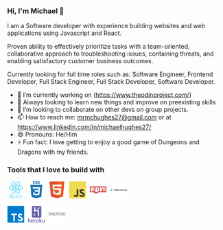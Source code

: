 ### Hi, I'm Michael 👋

I am a Software developer with experience building websites and web applications using Javascript and React.

Proven ability to effectively prioritize tasks with a team-oriented, collaborative approach to troubleshooting issues, containing threats, and enabling satisfactory customer business outcomes. 

Currently looking for full time roles such as: Software Engineer, Frontend Developer, Full Stack Engineer, Full Stack Developer, Software Developer.

- 🔭 I’m currently working on (https://www.theodinproject.com/)
- 🌱 Always looking to learn new things and improve on preexisting skills 
- 👯 I’m looking to collaborate on other devs on group projects.
- 📫 How to reach me: mrmchughes27@gmail.com or at https://www.linkedin.com/in/michaelhughes27/
- 😄 Pronouns: He/Him
- ⚡ Fun fact: I love getting to enjoy a good game of Dungeons and Dragons with my friends.

### Tools that I love to build with
<img src="https://github.com/devicons/devicon/blob/master/icons/react/react-original-wordmark.svg" title="React" alt="React" width="40" height="40"/>&nbsp;
<img src="https://github.com/devicons/devicon/blob/master/icons/css3/css3-plain-wordmark.svg"  title="CSS3" alt="CSS" width="40" height="40"/>&nbsp;
<img src="https://github.com/devicons/devicon/blob/master/icons/html5/html5-original.svg" title="HTML5" alt="HTML" width="40" height="40"/>&nbsp;
<img src="https://github.com/devicons/devicon/blob/master/icons/javascript/javascript-original.svg" title="JavaScript" alt="JavaScript" width="40" height="40"/>&nbsp;
<img src="https://github.com/devicons/devicon/blob/master/icons/npm/npm-original-wordmark.svg" title="npm" alt="npm" width="40" height="40"/>&nbsp; 
<img src="https://github.com/devicons/devicon/blob/master/icons/tailwindcss/tailwindcss-original-wordmark.svg" title="Tailwind CSS" alt="Tailwind CSS" width="40" height="40"/>&nbsp; 

<img src="https://github.com/devicons/devicon/blob/master/icons/typescript/typescript-original.svg" title="TypeScript" alt="TypeScript" width="40" height="40"/>&nbsp; 
<img src="https://github.com/devicons/devicon/blob/master/icons/heroku/heroku-plain-wordmark.svg" title="Heroku" alt="Heroku" width="40" height="40"/>&nbsp; 
<img src="https://github.com/devicons/devicon/blob/master/icons/express/express-original-wordmark.svg" title="Express" alt="Express" width="40" height="40"/>&nbsp; 
